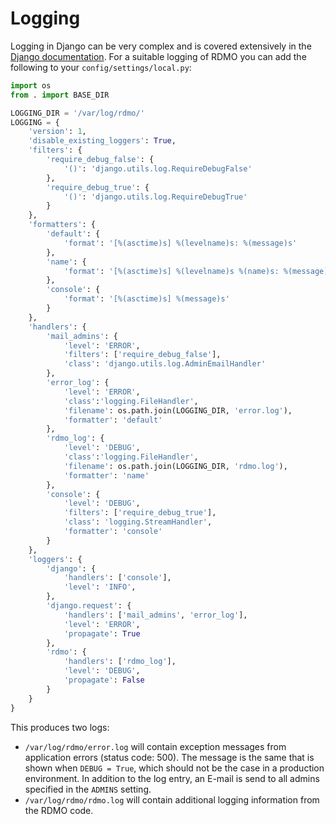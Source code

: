 # Logging

Logging in Django can be very complex and is covered extensively in the [Django documentation](https://docs.djangoproject.com/en/stable/topics/logging/). For a suitable logging of RDMO you can add the following to your `config/settings/local.py`:

```python
import os
from . import BASE_DIR

LOGGING_DIR = '/var/log/rdmo/'
LOGGING = {
    'version': 1,
    'disable_existing_loggers': True,
    'filters': {
        'require_debug_false': {
            '()': 'django.utils.log.RequireDebugFalse'
        },
        'require_debug_true': {
            '()': 'django.utils.log.RequireDebugTrue'
        }
    },
    'formatters': {
        'default': {
            'format': '[%(asctime)s] %(levelname)s: %(message)s'
        },
        'name': {
            'format': '[%(asctime)s] %(levelname)s %(name)s: %(message)s'
        },
        'console': {
            'format': '[%(asctime)s] %(message)s'
        }
    },
    'handlers': {
        'mail_admins': {
            'level': 'ERROR',
            'filters': ['require_debug_false'],
            'class': 'django.utils.log.AdminEmailHandler'
        },
        'error_log': {
            'level': 'ERROR',
            'class':'logging.FileHandler',
            'filename': os.path.join(LOGGING_DIR, 'error.log'),
            'formatter': 'default'
        },
        'rdmo_log': {
            'level': 'DEBUG',
            'class':'logging.FileHandler',
            'filename': os.path.join(LOGGING_DIR, 'rdmo.log'),
            'formatter': 'name'
        },
        'console': {
            'level': 'DEBUG',
            'filters': ['require_debug_true'],
            'class': 'logging.StreamHandler',
            'formatter': 'console'
        }
    },
    'loggers': {
        'django': {
            'handlers': ['console'],
            'level': 'INFO',
        },
        'django.request': {
            'handlers': ['mail_admins', 'error_log'],
            'level': 'ERROR',
            'propagate': True
        },
        'rdmo': {
            'handlers': ['rdmo_log'],
            'level': 'DEBUG',
            'propagate': False
        }
    }
}
```

This produces two logs:

* `/var/log/rdmo/error.log` will contain exception messages from application errors (status code: 500). The message is the same that is shown when `DEBUG = True`, which should not be the case in a production environment. In addition to the log entry, an E-mail is send to all admins specified in the `ADMINS` setting.
* `/var/log/rdmo/rdmo.log` will contain additional logging information from the RDMO code.
